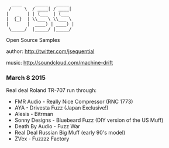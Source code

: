 ```
  ____ 	   _____   _____
 / 	   \  / ____| / ____| 
| 	_   | | (___  | (___  
|  {_}  | \\___ \ \\___ \
|    	|  ____) | ____) |
 \_____/  |_____/ |_____/ 

```
Open Source Samples

author: http://twitter.com/jsequential

music: http://soundcloud.com/machine-drift

### March 8 2015

Real deal Roland TR-707 run through:

- FMR Audio - Really Nice Compressor (RNC 1773)
- AYA - Drivesta Fuzz (Japan Exclusive!)
- Alesis - Bitrman
- Sonny Designs - Bluebeard Fuzz (DIY version of the US Muff)
- Death By Audio - Fuzz War
- Real Deal Russian Big Muff (early 90's model)
- ZVex - Fuzzzz Factory